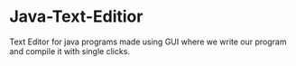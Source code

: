 # Java-Text-Editior
Text Editor for java programs made using GUI where we write our program and compile it with single clicks.

